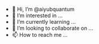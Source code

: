 - 👋 Hi, I’m @aiyubquantum
- 👀 I’m interested in ...
- 🌱 I’m currently learning ...
- 💞️ I’m looking to collaborate on ...
- 📫 How to reach me ...

<!---
aiyubquantum/aiyubquantum is a ✨ special ✨ repository because its `README.md` (this file) appears on your GitHub profile.
You can click the Preview link to take a look at your changes.
--->
